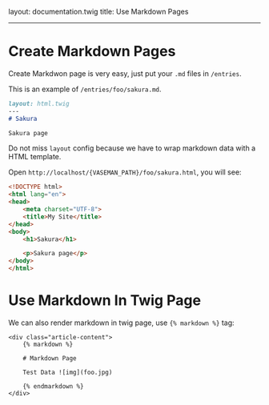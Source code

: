 layout: documentation.twig
title: Use Markdown Pages

---

# Create Markdown Pages

Create Markdwon page is very easy, just put your `.md` files in `/entries`.

This is an example of `/entries/foo/sakura.md`.

``` markdown
layout: html.twig
---
# Sakura

Sakura page
```

Do not miss `layout` config because we have to wrap markdown data with a HTML template.

Open `http://localhost/{VASEMAN_PATH}/foo/sakura.html`, you will see:

``` html
<!DOCTYPE html>
<html lang="en">
<head>
	<meta charset="UTF-8">
	<title>My Site</title>
</head>
<body>
	<h1>Sakura</h1>

	<p>Sakura page</p>
</body>
</html>
```

# Use Markdown In Twig Page

We can also render markdown in twig page, use `{% markdown %}` tag:

``` twig
<div class="article-content">
	{% markdown %}
	
	# Markdown Page

	Test Data ![img](foo.jpg)

	{% endmarkdown %}
</div>
```
